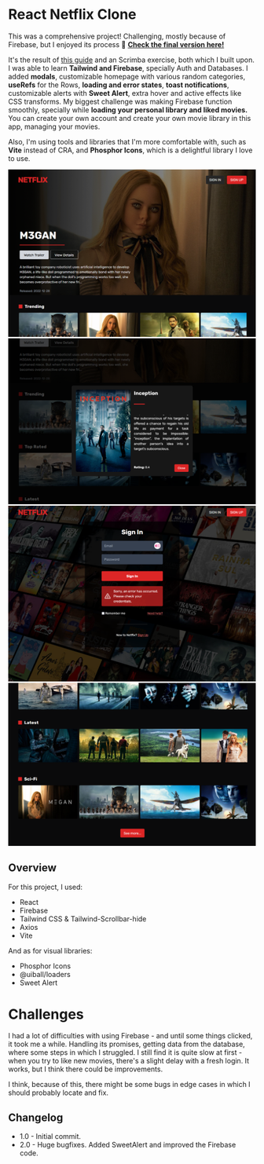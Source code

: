 # React Netflix Clone

<!-- NEW IMAGES -->
<!-- YARN BUILD .TOFIXED -->
<!-- NEW DESCRIPTION -->

This was a comprehensive project! Challenging, mostly because of Firebase, but I enjoyed its process 🎉
**[Check the final version here!](https://line-em.github.io/react-netflix/)**

It's the result of [this guide](https://www.youtube.com/watch?v=ATz8wg6sg30) and an Scrimba exercise, both which I built upon. I was able to learn **Tailwind and Firebase**, specially Auth and Databases. I added **modals**, customizable homepage with various random categories, **useRefs** for the Rows, **loading and error states**, **toast notifications**, customizable alerts with **Sweet Alert**, extra hover and active effects like CSS transforms. My biggest challenge was making Firebase function smoothly, specially while **loading your personal library and liked movies.** You can create your own account and create your own movie library in this app, managing your movies.

Also, I'm using tools and libraries that I'm more comfortable with, such as **Vite** instead of CRA, and **Phosphor Icons**, which is a delightful library I love to use.

![](<./public/newthumb%20(2).png>)
![](<./public/newthumb%20(3).png>)
![](<./public/newthumb%20(1).png>)
![](<./public/newthumb%20(4).png>)

## Overview

For this project, I used:

-   React
-   Firebase
-   Tailwind CSS & Tailwind-Scrollbar-hide
-   Axios
-   Vite

And as for visual libraries:

-   Phosphor Icons
-   @uiball/loaders
-   Sweet Alert

# Challenges

I had a lot of difficulties with using Firebase - and until some things clicked, it took me a while. Handling its promises, getting data from the database, where some steps in which I struggled. I still find it is quite slow at first - when you try to like new movies, there's a slight delay with a fresh login. It works, but I think there could be improvements.

I think, because of this, there might be some bugs in edge cases in which I should probably locate and fix.

## Changelog

-   1.0 - Initial commit.
-   2.0 - Huge bugfixes. Added SweetAlert and improved the Firebase code.
